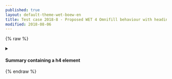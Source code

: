```yaml
---
published: true
layout: default-theme-wet-boew-en
title: Test case 2018-8 - Proposed WET 4 Omnifill behaviour with heading inside summary
modified: 2018-08-06
---
```

{% raw %}
  <details>
    <summary>
      <h4>Summary containing a h4 element</h4>
    </summary>
    <p>
      Details body paragraph
    </p>
    Unwrapped text
    <div>Some content in a div with
      <a href="#">a link</a>
    </div>
    <details>
      <summary>
        <h5>Nested summary containing h5 element</h5>
      </summary>
      <p>
        Details body paragraph
      </p>
      Unwrapped text
      <div>Some content in a div with
        <a href="#">a link</a>
      </div>
    </details>
  </details>
  <script src="assets/2018-8.js"></script>
{% endraw %}